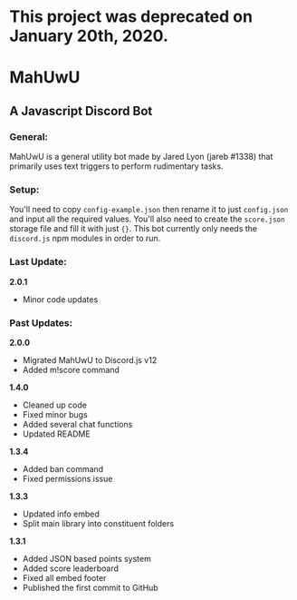 # This project was deprecated on January 20th, 2020.

# MahUwU
## A Javascript Discord Bot

### General:
MahUwU is a general utility bot made by Jared Lyon (jareb #1338) that primarily uses text triggers to perform rudimentary tasks.

### Setup:
You'll need to copy `config-example.json` then rename it to just `config.json` and input all the required values. You'll also need to create the `score.json` storage file and fill it with just `{}`. This bot currently only needs the `discord.js` npm modules in order to run.

### Last Update:
**2.0.1**
- Minor code updates

### Past Updates:
**2.0.0**
- Migrated MahUwU to Discord.js v12
- Added m!score command

**1.4.0**
- Cleaned up code
- Fixed minor bugs
- Added several chat functions
- Updated README

**1.3.4**
- Added ban command
- Fixed permissions issue

**1.3.3**
- Updated info embed
- Split main library into constituent folders

**1.3.1**
- Added JSON based points system
- Added score leaderboard
- Fixed all embed footer
- Published the first commit to GitHub
